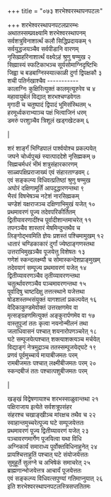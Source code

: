 +++
title = "०७३ शरभेश्वरस्थापनपटलः"

+++
शरभेश्वरस्थापनपटलप्रारम्भः    
अथातस्सम्प्रवक्ष्यामि शरभेश्वरस्थापनम्  
सर्वशत्रुविनाशार्त्थं कलौ सिद्धिप्रदायकम् १  
सर्वयुद्धजयञ्चैव सर्वपीडानि वारणम्  
नृसिह्महरिनाशार्त्थं वक्ष्येऽहं श्रुणु षण्मुख २  
सिह्मास्यं स्फटिकाभञ्च सूर्यसोमाग्निदृष्टिभिः  
जिह्वा च बडबाग्निस्स्यात्काळी दुर्गा द्विपक्षकौ ३  
शची पतिर्नखाश्चैव -----------  
कालाग्निः कुक्षिरित्युक्तं कालमृत्यूरुरेव च ४  
महावायुर्बलं विद्यात् शरभश्चण्डवेगतः  
मृगादी च चतुष्पादं द्विपादं भूमिसंस्थितम् ५  
हरमूर्ध्वकराभ्याञ्च पक्षं भित्वाजिनं धरम्  
डमरुं परशुञ्चैव त्रिशूलं खड्गखेटकम् ६  

|  

शरं शार्ङ्गं भिण्डिपालं पार्श्वयोश्च प्रकल्पयेत्  
जघने चोर्ध्वपुच्छं स्यात्पाददेशे नृसिह्मकम् ७  
सिह्मचर्मधरं भीमं शत्रुसंहारकारणम्  
साळ्वपक्षिप्रराजाख्यं एवं संहारताण्डवम् ८  
एवं सङ्कल्प्य विधिवत्प्रतिष्ठां श्रुणु षण्मुख  
अघोरं दक्षिणामूर्तिं आपदुद्धारणन्तथा ९  
भैरवं विषभेषञ्च नटेशं नारसिह्मकम्  
चण्डेशं यक्षराजञ्च दक्षिणाभिमुखं यजेत् १०  
प्रथमावरणं पूज्य तदेवपरिकीर्तितम्  
द्वितीयावरणादींश्च पूर्वादीशान्तमाचरेत् ११  
तपनञ्चैव शास्तारं मेषमिन्दुन्तथैव च  
लिङ्गोद्भवमिति ज्ञेयः प्रशस्तं पश्चिमामुखम् १२  
धातारं चण्डिकाकारं दुर्गां ज्येष्ठाङ्गणस्तथा  
उत्तराभिमुखञ्चैव पूजयेत्तु विशेषतः १३  
गणेशं स्कन्दलक्ष्म्यौ च सोमास्कन्देशप्राङ्मुखम्  
तदेवयागं सम्पूज्य प्रथमावरणं यजेत् १४  
द्वितीय्यावरणञ्चैव तृतीय्यावरणन्तथा  
चतुर्त्थावरणञ्चैव पञ्चमावरणन्तथा १५  
पूर्वादिषु चाष्टदिक्षु तत्तत्स्थाने यजेत्तथा  
षोडशस्तम्भसंयुक्तं यागशालां प्रकल्पयेत् १६  
वेदिकाकुण्डमेवोक्तं उत्तरक्षणमेव वा  
मृत्सङ्ग्रहणमित्युक्तं अङ्कुरार्पणमेव वा १७  
वास्तुपूजां ततः कृत्वा नयनोन्मीलनं तथा  
जलाधिवासनं पश्चात् शयनारोपणञ्चरेत् १८  
घटे सम्पूजयेत्पश्चात् शक्त्याशक्त्यञ्च मर्चयेत्  
विद्याङ्गं नेत्रमुद्राञ्च ततस्सम्पूजयेद्घटे १९  
प्रणवं पूर्वमुच्चार्य मायाबीजमतः परम्  
रामबीजमतः पश्चात् लक्ष्मीबीजमतः परम् २०  
स्कन्दबीजं ततः पश्चात्पशुबीजमतः परम्  

|  

खङ्खं विद्वेषणायाश्च शरभस्साळुवान्तथा २१  
पक्षिराजाय इत्येते सर्वशत्रूपसंहर  
संहरश्च चखाङ्खीञ्च मांरक्षच तथैव च २२  
स्वाहान्तमुच्चरेत्पूज्य घटे सम्पूजयेत्ततः  
प्रथमावरणं पूज्य द्वितीय्यावरणं यजेत् २३  
पञ्चावरणमार्गेण पूजयित्वा यथा विधि  
अग्निकार्यं समाराध्य पूर्वोक्तविधिनाहुनेत् २४  
प्रायश्चित्ताहुतिं पश्चात् घटे संयोजयेत्ततः  
सुमुहूर्ते सुलग्ने च अभिषेकं समाचरेत् २५  
ब्राह्मणान्भोजयेत्तत्र आचार्यं पूजयेत्ततः  
एवं सङ्कल्प्य विधिवत्सपुण्यां गतिमाप्नुयात् २६  
इति शरभेश्वरस्थापनपटलस्त्रिसप्ततितमः  
